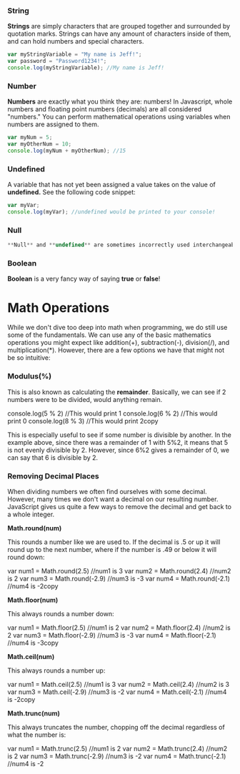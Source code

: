 ### String

**Strings** are simply characters that are grouped together and surrounded by quotation marks. Strings can have any amount of characters inside of them, and can hold numbers and special characters.

```js
var myStringVariable = "My name is Jeff!";
var password = "Password1234!";
console.log(myStringVariable); //My name is Jeff!
```

### Number

**Numbers** are exactly what you think they are: numbers! In Javascript, whole numbers and floating point numbers (decimals) are all considered "numbers." You can perform mathematical operations using variables when numbers are assigned to them.

```js
var myNum = 5;
var myOtherNum = 10;
console.log(myNum + myOtherNum); //15
```

### Undefined

A variable that has not yet been assigned a value takes on the value of **undefined.** See the following code snippet:

```js
var myVar;
console.log(myVar); //undefined would be printed to your console!
```

### Null

```js
**Null** and **undefined** are sometimes incorrectly used interchangeably. They are very different! As you read above, undefined is the value that is given to a variable that has not yet explicitly been assigned a value. **Null** is a value that is explicitly assigned, and often used when wanting to explicitly state that nothing is currently being held in this variable.
```

### Boolean

**Boolean** is a very fancy way of saying **true** or **false**!

# Math Operations

While we don't dive too deep into math when programming, we do still use some of the fundamentals. We can use any of the basic mathematics operations you might expect like addition(+), subtraction(-), division(/), and multiplication(\*). However, there are a few options we have that might not be so intuitive:

### Modulus(%)

This is also known as calculating the **remainder**. Basically, we can see if 2 numbers were to be divided, would anything remain.

console.log(5 % 2) //This would print 1
console.log(6 % 2) //This would print 0
console.log(8 % 3) //This would print 2copy

This is especially useful to see if some number is divisible by another. In the example above, since there was a remainder of 1 with 5%2, it means that 5 is not evenly divisible by 2. However, since 6%2 gives a remainder of 0, we can say that 6 is divisible by 2.

### Removing Decimal Places

When dividing numbers we often find ourselves with some decimal. However, many times we don't want a decimal on our resulting number. JavaScript gives us quite a few ways to remove the decimal and get back to a whole integer.

**Math.round(num)**

This rounds a number like we are used to. If the decimal is .5 or up it will round up to the next number, where if the number is .49 or below it will round down:

var num1 = Math.round(2.5) //num1 is 3
var num2 = Math.round(2.4) //num2 is 2
var num3 = Math.round(-2.9) //num3 is -3
var num4 = Math.round(-2.1) //num4 is -2copy

**Math.floor(num)**

This always rounds a number down:

var num1 = Math.floor(2.5) //num1 is 2
var num2 = Math.floor(2.4) //num2 is 2
var num3 = Math.floor(-2.9) //num3 is -3
var num4 = Math.floor(-2.1) //num4 is -3copy

**Math.ceil(num)**

This always rounds a number up:

var num1 = Math.ceil(2.5) //num1 is 3
var num2 = Math.ceil(2.4) //num2 is 3
var num3 = Math.ceil(-2.9) //num3 is -2
var num4 = Math.ceil(-2.1) //num4 is -2copy

**Math.trunc(num)**

This always truncates the number, chopping off the decimal regardless of what the number is:

var num1 = Math.trunc(2.5) //num1 is 2
var num2 = Math.trunc(2.4) //num2 is 2
var num3 = Math.trunc(-2.9) //num3 is -2
var num4 = Math.trunc(-2.1) //num4 is -2
